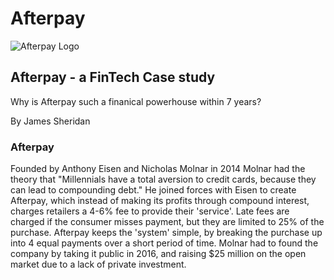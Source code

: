 # Afterpay
![Afterpay Logo](downloads.png)
## Afterpay - a FinTech Case study
Why is Afterpay such a finanical powerhouse within 7 years?

By James Sheridan
### Afterpay
Founded by Anthony Eisen and Nicholas Molnar in 2014
Molnar had the theory that "Millennials have a total aversion to credit cards, because they can lead to compounding debt."
He joined forces with Eisen to create Afterpay, which instead of making its profits through compound interest, charges retailers a 4-6% fee to provide their 'service'. Late fees are charged if the consumer misses payment, but they are limited to 25% of the purchase.
Afterpay keeps the 'system' simple, by breaking the purchase up into 4 equal payments over a short period of time.
Molnar had to found the company by taking it public in 2016, and raising $25 million on the open market due to a lack of private investment.